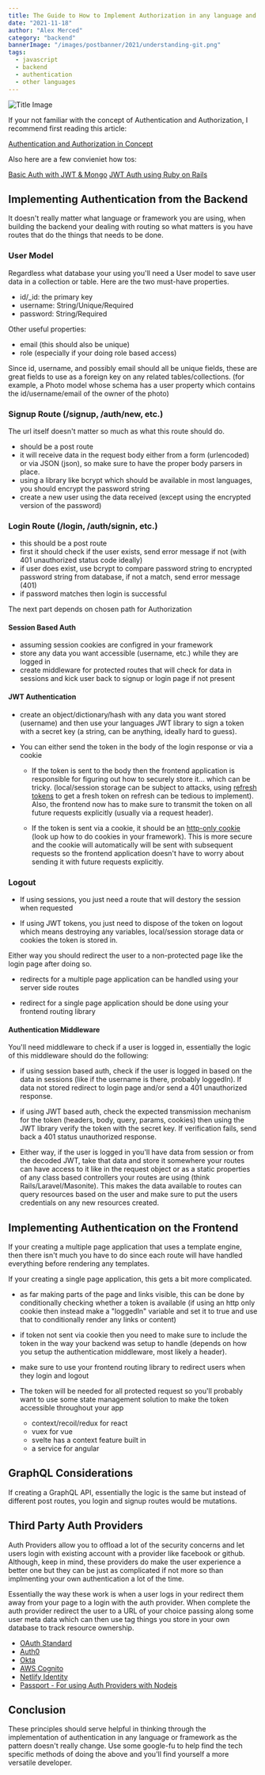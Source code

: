 ```yaml
---
title: The Guide to How to Implement Authorization in any language and framework
date: "2021-11-18"
author: "Alex Merced"
category: "backend"
bannerImage: "/images/postbanner/2021/understanding-git.png"
tags:
  - javascript
  - backend
  - authentication
  - other languages
---
```


![Title Image](https://i.imgur.com/XbV0EzX.jpg)

If your not familiar with the concept of Authentication and Authorization, I recommend first reading this article:

[Authentication and Authorization in Concept](https://tuts.alexmercedcoder.dev/2020/AuthConcept/)

Also here are a few convieniet how tos:

[Basic Auth with JWT & Mongo](https://tuts.alexmercedcoder.dev/2021/8/basic_auth_express_mongo/)
[JWT Auth using Ruby on Rails](https://tuts.alexmercedcoder.dev/2020/ruby-tut/)

## Implementing Authentication from the Backend

It doesn't really matter what language or framework you are using, when building the backend your dealing with routing so what matters is you have routes that do the things that needs to be done.

### User Model

Regardless what database your using you'll need a User model to save user data in a collection or table. Here are the two must-have properties.

- id/\_id: the primary key
- username: String/Unique/Required
- password: String/Required

Other useful properties:

- email (this should also be unique)
- role (especially if your doing role based access)

Since id, username, and possibly email should all be unique fields, these are great fields to use as a foreign key on any related tables/collections. (for example, a Photo model whose schema has a user property which contains the id/username/email of the owner of the photo)

### Signup Route (/signup, /auth/new, etc.)

The url itself doesn't matter so much as what this route should do.

- should be a post route
- it will receive data in the request body either from a form (urlencoded) or via JSON (json), so make sure to have the proper body parsers in place.
- using a library like bcrypt which should be available in most languages, you should encrypt the password string
- create a new user using the data received (except using the encrypted version of the password)

### Login Route (/login, /auth/signin, etc.)

- this should be a post route
- first it should check if the user exists, send error message if not (with 401 unauthorized status code ideally)
- if user does exist, use bcrypt to compare password string to encrypted password string from database, if not a match, send error message (401)
- if password matches then login is successful

The next part depends on chosen path for Authorization

#### Session Based Auth

- assuming session cookies are configred in your framework
- store any data you want accessible (username, etc.) while they are logged in
- create middleware for protected routes that will check for data in sessions and kick user back to signup or login page if not present

#### JWT Authentication

- create an object/dictionary/hash with any data you want stored (username) and then use your languages JWT library to sign a token with a secret key (a string, can be anything, ideally hard to guess).

- You can either send the token in the body of the login response or via a cookie

  - If the token is sent to the body then the frontend application is responsible for figuring out how to securely store it... which can be tricky. (local/session storage can be subject to attacks, using [refresh tokens](https://auth0.com/blog/refresh-tokens-what-are-they-and-when-to-use-them/) to get a fresh token on refresh can be tedious to implement). Also, the frontend now has to make sure to transmit the token on all future requests explicitly (usually via a request header).

  - If the token is sent via a cookie, it should be an [http-only cookie](https://www.youtube.com/watch?v=c_f2o5dZl8A) (look up how to do cookies in your framework). This is more secure and the cookie will automatically will be sent with subsequent requests so the frontend application doesn't have to worry about sending it with future requests explicitly.

### Logout

- If using sessions, you just need a route that will destory the session when requested

- If using JWT tokens, you just need to dispose of the token on logout which means destroying any variables, local/session storage data or cookies the token is stored in.

Either way you should redirect the user to a non-protected page like the login page after doing so.

- redirects for a multiple page application can be handled using your server side routes

- redirect for a single page application should be done using your frontend routing library

#### Authentication Middleware

You'll need middleware to check if a user is logged in, essentially the logic of this middleware should do the following:

- if using session based auth, check if the user is logged in based on the data in sessions (like if the username is there, probably loggedIn). If data not stored redirect to login page and/or send a 401 unauthorized response.

- if using JWT based auth, check the expected transmission mechanism for the token (headers, body, query, params, cookies) then using the JWT library verify the token with the secret key. If verification fails, send back a 401 status unauthorized response.

- Either way, if the user is logged in you'll have data from session or from the decoded JWT, take that data and store it somewhere your routes can have access to it like in the request object or as a static properties of any class based controllers your routes are using (think Rails/Laravel/Masonite). This makes the data available to routes can query resources based on the user and make sure to put the users credentials on any new resources created.

## Implementing Authentication on the Frontend

If your creating a multiple page application that uses a template engine, then there isn't much you have to do since each route will have handled everything before rendering any templates.

If your creating a single page application, this gets a bit more complicated.

- as far making parts of the page and links visible, this can be done by conditionally checking whether a token is available (if using an http only cookie then instead make a "loggedIn" variable and set it to true and use that to conditionally render any links or content)

- if token not sent via cookie then you need to make sure to include the token in the way your backend was setup to handle (depends on how you setup the authentication middleware, most likely a header).

- make sure to use your frontend routing library to redirect users when they login and logout

- The token will be needed for all protected request so you'll probably want to use some state management solution to make the token accessible throughout your app

  - context/recoil/redux for react
  - vuex for vue
  - svelte has a context feature built in
  - a service for angular

## GraphQL Considerations

If creating a GraphQL API, essentially the logic is the same but instead of different post routes, you login and signup routes would be mutations.

## Third Party Auth Providers

Auth Providers allow you to offload a lot of the security concerns and let users login with existing account with a provider like facebook or github. Although, keep in mind, these providers do make the user experience a better one but they can be just as complicated if not more so than implmenting your own authentication a lot of the time.

Essentially the way these work is when a user logs in your redirect them away from your page to a login with the auth provider. When complete the auth provider redirect the user to a URL of your choice passing along some user meta data which can then use tag things you store in your own database to track resource ownership.

- [OAuth Standard](https://oauth.net/)
- [Auth0](https://auth0.com/)
- [Okta](https://www.okta.com/)
- [AWS Cognito](https://docs.aws.amazon.com/cognito/latest/developerguide/cognito-identity.html)
- [Netlify Identity](https://docs.netlify.com/visitor-access/identity/)
- [Passport - For using Auth Providers with Nodejs](http://www.passportjs.org/)

## Conclusion

These principles should serve helpful in thinking through the implementation of authentication in any language or framework as the pattern doesn't really change. Use some google-fu to help find the tech specific methods of doing the above and you'll find yourself a more versatile developer.
